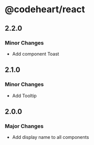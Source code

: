# @codeheart/react

## 2.2.0

### Minor Changes

- Add component Toast

## 2.1.0

### Minor Changes

- Add Tooltip

## 2.0.0

### Major Changes

- Add display name to all components
